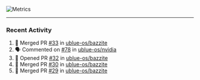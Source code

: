 ![Metrics](https://metrics.lecoq.io/KyleGospo?template=classic&base=header%2C%20activity%2C%20community%2C%20repositories%2C%20metadata&base.indepth=false&base.hireable=false&base.skip=false&config.timezone=America%2FLos_Angeles)

---
### Recent Activity
<!--START_SECTION:activity-->
1. 🎉 Merged PR [#33](https://github.com/ublue-os/bazzite/pull/33) in [ublue-os/bazzite](https://github.com/ublue-os/bazzite)
2. 🗣 Commented on [#78](https://github.com/ublue-os/nvidia/issues/78) in [ublue-os/nvidia](https://github.com/ublue-os/nvidia)
3. 💪 Opened PR [#32](https://github.com/ublue-os/bazzite/pull/32) in [ublue-os/bazzite](https://github.com/ublue-os/bazzite)
4. 🎉 Merged PR [#30](https://github.com/ublue-os/bazzite/pull/30) in [ublue-os/bazzite](https://github.com/ublue-os/bazzite)
5. 🎉 Merged PR [#29](https://github.com/ublue-os/bazzite/pull/29) in [ublue-os/bazzite](https://github.com/ublue-os/bazzite)
<!--END_SECTION:activity-->
